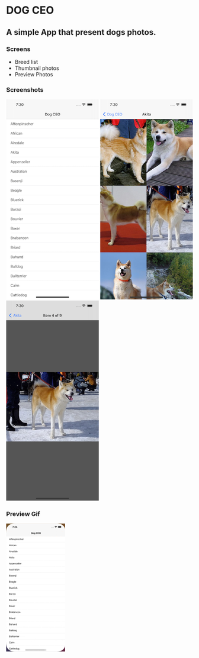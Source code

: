 # DOG CEO

## A simple App that present dogs photos.

### Screens

* Breed list
* Thumbnail photos
* Preview Photos

### Screenshots

![Breed list Screen.](/screenshots/1.png "Breed list Screen")
![Thumbnail photos Screen.](/screenshots/2.png "Thumbnail photos Screen")
![Preview Photos Screen.](/screenshots/3.png "Preview Photos Screen")

### Preview Gif

![Preview Gif.](/screenshots/preview.gif "Preview Gif")